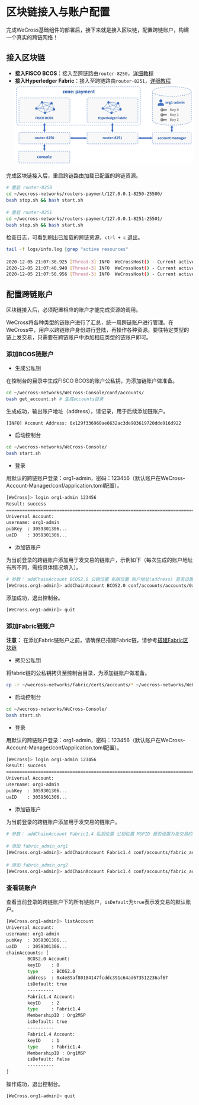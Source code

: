 # 区块链接入与账户配置

完成WeCross基础组件的部署后，接下来就是接入区块链，配置跨链账户，构建一个真实的跨链网络！

## 接入区块链

- **接入FISCO BCOS**：接入至跨链路由`router-8250`，[详细教程](../../stubs/bcos.html)
- **接入Hyperledger Fabric**：接入至跨链路由`router-8251`，[详细教程](../../stubs/fabric.html)
![](../../images/tutorial/demo.png)

完成区块链接入后，重启跨链路由加载已配置的跨链资源。

```bash
# 重启 router-8250
cd ~/wecross-networks/routers-payment/127.0.0.1-8250-25500/
bash stop.sh && bash start.sh 

# 重启 router-8251
cd ~/wecross-networks/routers-payment/127.0.0.1-8251-25501/
bash stop.sh && bash start.sh 
```

检查日志，可看到刷出已加载的跨链资源，`ctrl + c` 退出。

``` bash
tail -f logs/info.log |grep "active resources"

2020-12-05 21:07:30.925 [Thread-3] INFO  WeCrossHost() - Current active resources: payment.bcos.WeCrossProxy(local), payment.bcos.WeCrossHub(local)
2020-12-05 21:07:40.940 [Thread-3] INFO  WeCrossHost() - Current active resources: payment.bcos.WeCrossProxy(local), payment.bcos.WeCrossHub(local)
2020-12-05 21:07:50.956 [Thread-3] INFO  WeCrossHost() - Current active resources: payment.bcos.WeCrossProxy(local), payment.bcos.WeCrossHub(local)
```

## 配置跨链账户

区块链接入后，必须配置相应的账户才能完成资源的调用。

WeCross将各种类型的链账户进行了汇总，统一用跨链账户进行管理。在WeCross中，用户以跨链账户身份进行登陆，再操作各种资源。要往特定类型的链上发交易，只需要在跨链账户中添加相应类型的链账户即可。

### 添加BCOS链账户

- 生成公私钥

在控制台的目录中生成FISCO BCOS的账户公私钥，为添加链账户做准备。

``` bash
cd ~/wecross-networks/WeCross-Console/conf/accounts/
bash get_account.sh # 生成accounts目录
```

生成成功，输出账户地址（address），请记录，用于后续添加链账户。

``` 
[INFO] Account Address: 0x129f336960ae6632ac3de903619720dde916d922
```

- 启动控制台

``` bash
cd ~/wecross-networks/WeCross-Console/
bash start.sh
```

- 登录

用默认的跨链账户登录：org1-admin，密码：123456（默认账户在WeCross-Account-Manager/conf/application.toml配置）。

``` bash
[WeCross]> login org1-admin 123456
Result: success
=============================================================================================
Universal Account:
username: org1-admin
pubKey  : 3059301306...
uaID    : 3059301306...
```

- 添加链账户

为当前登录的跨链账户添加用于发交易的链账户，示例如下（每次生成的账户地址有所不同，需按具体情况填入）。

``` bash
# 参数： addChainAccount BCOS2.0 公钥位置 私钥位置 账户地址(address) 是否设置为发交易的默认链账户
[WeCross.org1-admin]> addChainAccount BCOS2.0 conf/accounts/accounts/0x4e89af80184147fcddc391c64ad673512236af67.public.pem conf/accounts/accounts/0x4e89af80184147fcddc391c64ad673512236af67.pem 0x4e89af80184147fcddc391c64ad673512236af67 true
```

添加成功，退出控制台。

``` bash
[WeCross.org1-admin]> quit
```

### 添加Fabric链账户

**注意：** 在添加Fabric链账户之前，请确保已搭建Fabric链，请参考[搭建Fabric区块链](../../stubs/fabric.html#id1)

- 拷贝公私钥

将fabric链的公私钥拷贝至控制台目录，为添加链账户做准备。

``` bash
cp -r ~/wecross-networks/fabric/certs/accounts/* ~/wecross-networks/WeCross-Console/conf/accounts/
```

- 启动控制台

``` bash
cd ~/wecross-networks/WeCross-Console/
bash start.sh
```

- 登录

用默认的跨链账户登录：org1-admin，密码：123456（默认账户在WeCross-Account-Manager/conf/application.toml配置）。

``` bash
[WeCross]> login org1-admin 123456
Result: success
=============================================================================================
Universal Account:
username: org1-admin
pubKey  : 3059301306...
uaID    : 3059301306...
```

- 添加链账户

为当前登录的跨链账户添加用于发交易的链账户。

``` bash
# 参数： addChainAccount Fabric1.4 私钥位置 公钥位置 MSPID 是否设置为发交易的默认链账户

# 添加 fabric_admin_org1
[WeCross.org1-admin]> addChainAccount Fabric1.4 conf/accounts/fabric_admin_org1/account.crt conf/accounts/fabric_admin_org1/account.key Org1MSP true 

# 添加 fabric_admin_org2
[WeCross.org1-admin]> addChainAccount Fabric1.4 conf/accounts/fabric_admin_org2/account.crt conf/accounts/fabric_admin_org2/account.key Org2MSP true
```

### 查看链账户

查看当前登录的跨链账户下的所有链账户，`isDefault`为`true`表示发交易的默认账户。

``` bash
[WeCross.org1-admin]> listAccount
Universal Account:
username: org1-admin
pubKey  : 3059301306...
uaID    : 3059301306...
chainAccounts: [
        BCOS2.0 Account:
        keyID    : 0
        type     : BCOS2.0
        address  : 0x4e89af80184147fcddc391c64ad673512236af67
        isDefault: true
        ----------
        Fabric1.4 Account:
        keyID    : 2
        type     : Fabric1.4
        MembershipID : Org2MSP
        isDefault: true
        ----------
        Fabric1.4 Account:
        keyID    : 1
        type     : Fabric1.4
        MembershipID : Org1MSP
        isDefault: false
        ----------
]
```

操作成功，退出控制台。

``` bash
[WeCross.org1-admin]> quit
```
